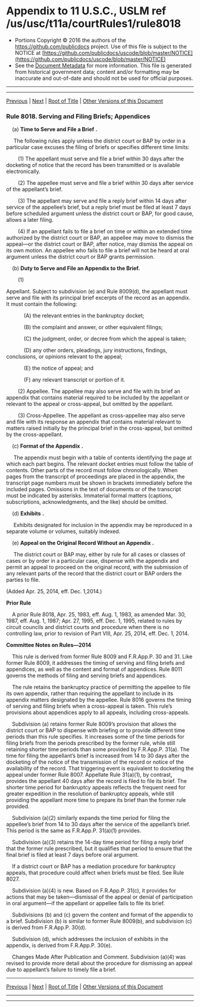---
---

# Appendix to 11 U.S.C., USLM ref /us/usc/t11a/courtRules1/rule8018

* Portions Copyright © 2016 the authors of the https://github.com/publicdocs project.
  Use of this file is subject to the NOTICE at [https://github.com/publicdocs/uscode/blob/master/NOTICE](https://github.com/publicdocs/uscode/blob/master/NOTICE)
* See the [Document Metadata](././../../../..//README.md) for more information.
  This file is generated from historical government data; content and/or formatting may be inaccurate and out-of-date and should not be used for official purposes.

----------
----------

[Previous](./../../../..//us/usc/t11a/courtRules1/m__us_usc_t11a_courtRules1_rule8017.md) | [Next](./../../../..//us/usc/t11a/courtRules1/m__us_usc_t11a_courtRules1_rule8019.md) | [Root of Title](./../../../../) | [Other Versions of this Document](https://publicdocs.github.io/go/links?ns=uslm&ref=%2Fus%2Fusc%2Ft11a%2FcourtRules1%2Frule8018)

### Rule 8018. Serving and Filing Briefs; Appendices

    (a)  __Time to Serve and File a Brief__  __.__ 

     The following rules apply unless the district court or BAP by order in a particular case excuses the filing of briefs or specifies different time limits:

        (1) The appellant must serve and file a brief within 30 days after the docketing of notice that the record has been transmitted or is available electronically.

        (2) The appellee must serve and file a brief within 30 days after service of the appellant’s brief.

        (3) The appellant may serve and file a reply brief within 14 days after service of the appellee’s brief, but a reply brief must be filed at least 7 days before scheduled argument unless the district court or BAP, for good cause, allows a later filing.

        (4) If an appellant fails to file a brief on time or within an extended time authorized by the district court or BAP, an appellee may move to dismiss the appeal—or the district court or BAP, after notice, may dismiss the appeal on its own motion. An appellee who fails to file a brief will not be heard at oral argument unless the district court or BAP grants permission.

    (b) __Duty to Serve and File an Appendix to the Brief.__ 

        (1)

 Appellant. Subject to subdivision (e) and Rule 8009(d), the appellant must serve and file with its principal brief excerpts of the record as an appendix. It must contain the following:

            (A) the relevant entries in the bankruptcy docket;

            (B) the complaint and answer, or other equivalent filings;

            (C) the judgment, order, or decree from which the appeal is taken;

            (D) any other orders, pleadings, jury instructions, findings, conclusions, or opinions relevant to the appeal;

            (E) the notice of appeal; and

            (F) any relevant transcript or portion of it.

        (2) Appellee. The appellee may also serve and file with its brief an appendix that contains material required to be included by the appellant or relevant to the appeal or cross-appeal, but omitted by the appellant.

        (3) Cross-Appellee. The appellant as cross-appellee may also serve and file with its response an appendix that contains material relevant to matters raised initially by the principal brief in the cross-appeal, but omitted by the cross-appellant.

    (c)  __Format of the Appendix__  __.__ 

     The appendix must begin with a table of contents identifying the page at which each part begins. The relevant docket entries must follow the table of contents. Other parts of the record must follow chronologically. When pages from the transcript of proceedings are placed in the appendix, the transcript page numbers must be shown in brackets immediately before the included pages. Omissions in the text of documents or of the transcript must be indicated by asterisks. Immaterial formal matters (captions, subscriptions, acknowledgments, and the like) should be omitted.

    (d)  __Exhibits__  __.__ 

     Exhibits designated for inclusion in the appendix may be reproduced in a separate volume or volumes, suitably indexed.

    (e)  __Appeal on the Original Record Without an Appendix__  __.__ 

     The district court or BAP may, either by rule for all cases or classes of cases or by order in a particular case, dispense with the appendix and permit an appeal to proceed on the original record, with the submission of any relevant parts of the record that the district court or BAP orders the parties to file.

(Added Apr. 25, 2014, eff. Dec. 1,2014.)

 __Prior Rule__ 

    A prior Rule 8018, Apr. 25, 1983, eff. Aug. 1, 1983, as amended Mar. 30, 1987, eff. Aug. 1, 1987; Apr. 27, 1995, eff. Dec. 1, 1995, related to rules by circuit councils and district courts and procedure when there is no controlling law, prior to revision of Part VIII, Apr. 25, 2014, eff. Dec. 1, 2014.

 __Committee Notes on Rules—2014__ 

    This rule is derived from former Rule 8009 and F.R.App.P. 30 and 31. Like former Rule 8009, it addresses the timing of serving and filing briefs and appendices, as well as the content and format of appendices. Rule 8011 governs the methods of filing and serving briefs and appendices. 

    The rule retains the bankruptcy practice of permitting the appellee to file its own appendix, rather than requiring the appellant to include in its appendix matters designated by the appellee. Rule 8016 governs the timing of serving and filing briefs when a cross-appeal is taken. This rule’s provisions about appendices apply to all appeals, including cross-appeals. 

    Subdivision (a) retains former Rule 8009’s provision that allows the district court or BAP to dispense with briefing or to provide different time periods than this rule specifies. It increases some of the time periods for filing briefs from the periods prescribed by the former rule, while still retaining shorter time periods than some provided by F.R.App.P. 31(a). The time for filing the appellant’s brief is increased from 14 to 30 days after the docketing of the notice of the transmission of the record or notice of the availability of the record. That triggering event is equivalent to docketing the appeal under former Rule 8007. Appellate Rule 31(a)(1), by contrast, provides the appellant 40 days after the record is filed to file its brief. The shorter time period for bankruptcy appeals reflects the frequent need for greater expedition in the resolution of bankruptcy appeals, while still providing the appellant more time to prepare its brief than the former rule provided. 

    Subdivision (a)(2) similarly expands the time period for filing the appellee’s brief from 14 to 30 days after the service of the appellant’s brief. This period is the same as F.R.App.P. 31(a)(1) provides. 

    Subdivision (a)(3) retains the 14-day time period for filing a reply brief that the former rule prescribed, but it qualifies that period to ensure that the final brief is filed at least 7 days before oral argument. 

    If a district court or BAP has a mediation procedure for bankruptcy appeals, that procedure could affect when briefs must be filed. See Rule 8027. 

    Subdivision (a)(4) is new. Based on F.R.App.P. 31(c), it provides for actions that may be taken—dismissal of the appeal or denial of participation in oral argument—if the appellant or appellee fails to file its brief. 

    Subdivisions (b) and (c) govern the content and format of the appendix to a brief. Subdivision (b) is similar to former Rule 8009(b), and subdivision (c) is derived from F.R.App.P. 30(d). 

    Subdivision (d), which addresses the inclusion of exhibits in the appendix, is derived from F.R.App.P. 30(e). 

    Changes Made After Publication and Comment. Subdivision (a)(4) was revised to provide more detail about the procedure for dismissing an appeal due to appellant’s failure to timely file a brief.

----------

[Previous](./../../../..//us/usc/t11a/courtRules1/m__us_usc_t11a_courtRules1_rule8017.md) | [Next](./../../../..//us/usc/t11a/courtRules1/m__us_usc_t11a_courtRules1_rule8019.md) | [Root of Title](./../../../../) | [Other Versions of this Document](https://publicdocs.github.io/go/links?ns=uslm&ref=%2Fus%2Fusc%2Ft11a%2FcourtRules1%2Frule8018)

----------
----------



